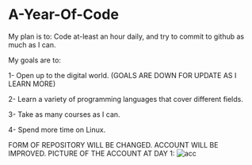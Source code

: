 # A-Year-Of-Code

My plan is to: Code at-least an hour daily, and try to commit to github as much as I can.

My goals are to:

1- Open up to the digital world. (GOALS ARE DOWN FOR UPDATE AS I LEARN MORE)

2- Learn a variety of programming languages that cover different fields.

3- Take as many courses as I can.

4- Spend more time on Linux.


FORM OF REPOSITORY WILL BE CHANGED. ACCOUNT WILL BE IMPROVED.
PICTURE OF THE ACCOUNT AT DAY 1:
![acc](https://user-images.githubusercontent.com/98621817/161599532-2d92dd24-716a-438f-a33d-dea7411c666e.png)
